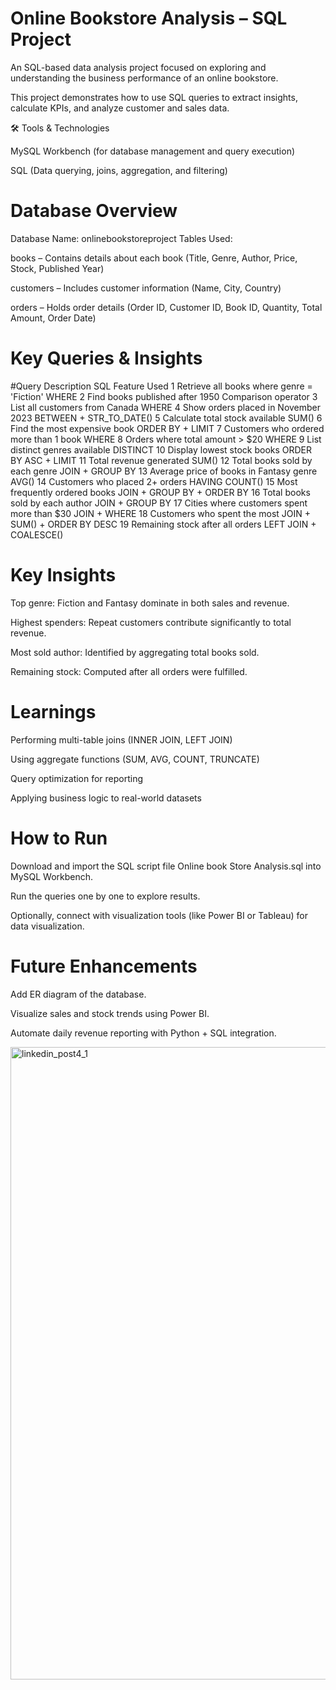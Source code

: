# Online Bookstore Analysis – SQL Project

An SQL-based data analysis project focused on exploring and understanding the business performance of an online bookstore.

This project demonstrates how to use SQL queries to extract insights, calculate KPIs, and analyze customer and sales data.

🛠 Tools & Technologies

MySQL Workbench (for database management and query execution)

SQL (Data querying, joins, aggregation, and filtering)

 # Database Overview

Database Name: onlinebookstoreproject
Tables Used:

books – Contains details about each book (Title, Genre, Author, Price, Stock, Published Year)

customers – Includes customer information (Name, City, Country)

orders – Holds order details (Order ID, Customer ID, Book ID, Quantity, Total Amount, Order Date)

# Key Queries & Insights
#Query Description	SQL Feature Used
1	Retrieve all books where genre = 'Fiction'	WHERE
2	Find books published after 1950	Comparison operator
3	List all customers from Canada	WHERE
4	Show orders placed in November 2023	BETWEEN + STR_TO_DATE()
5	Calculate total stock available	SUM()
6	Find the most expensive book	ORDER BY + LIMIT
7	Customers who ordered more than 1 book	WHERE
8	Orders where total amount > $20	WHERE
9	List distinct genres available	DISTINCT
10	Display lowest stock books	ORDER BY ASC + LIMIT
11	Total revenue generated	SUM()
12	Total books sold by each genre	JOIN + GROUP BY
13	Average price of books in Fantasy genre	AVG()
14	Customers who placed 2+ orders	HAVING COUNT()
15	Most frequently ordered books	JOIN + GROUP BY + ORDER BY
16	Total books sold by each author	JOIN + GROUP BY
17	Cities where customers spent more than $30	JOIN + WHERE
18	Customers who spent the most	JOIN + SUM() + ORDER BY DESC
19	Remaining stock after all orders	LEFT JOIN + COALESCE()

# Key Insights

Top genre: Fiction and Fantasy dominate in both sales and revenue.

Highest spenders: Repeat customers contribute significantly to total revenue.

Most sold author: Identified by aggregating total books sold.

Remaining stock: Computed after all orders were fulfilled.

# Learnings

Performing multi-table joins (INNER JOIN, LEFT JOIN)

Using aggregate functions (SUM, AVG, COUNT, TRUNCATE)

Query optimization for reporting

Applying business logic to real-world datasets

# How to Run

Download and import the SQL script file Online book Store Analysis.sql into MySQL Workbench.

Run the queries one by one to explore results.

Optionally, connect with visualization tools (like Power BI or Tableau) for data visualization.

# Future Enhancements

Add ER diagram of the database.

Visualize sales and stock trends using Power BI.

Automate daily revenue reporting with Python + SQL integration.

<img width="1920" height="1012" alt="linkedin_post4_1" src="https://github.com/user-attachments/assets/7f034fdd-20c8-45cc-a3fd-0facb257768c" />

